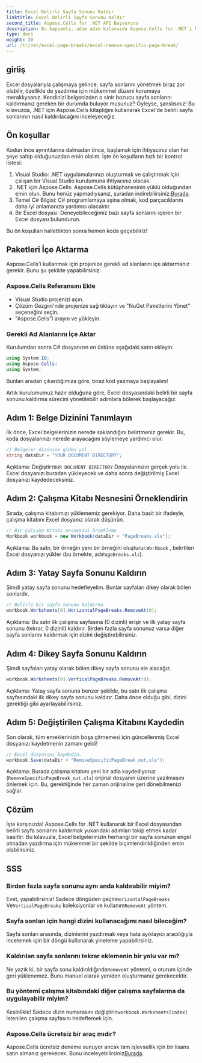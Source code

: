 ```yaml
---
title: Excel Belirli Sayfa Sonunu Kaldır
linktitle: Excel Belirli Sayfa Sonunu Kaldır
second_title: Aspose.Cells for .NET API Başvurusu
description: Bu kapsamlı, adım adım kılavuzda Aspose.Cells for .NET'i kullanarak Excel dosyalarındaki belirli sayfa sonlarını nasıl kolayca kaldıracağınızı öğrenin.
type: docs
weight: 30
url: /tr/net/excel-page-breaks/excel-remove-specific-page-break/
---
```

## giriiş

Excel dosyalarıyla çalışmaya gelince, sayfa sonlarını yönetmek biraz zor olabilir, özellikle de yazdırma için mükemmel düzeni korumaya meraklıysanız. Kendinizi belgenizden o sinir bozucu sayfa sonlarını kaldırmanız gereken bir durumda buluyor musunuz? Öyleyse, şanslısınız! Bu kılavuzda, .NET için Aspose.Cells kitaplığını kullanarak Excel'de belirli sayfa sonlarının nasıl kaldırılacağını inceleyeceğiz. 

## Ön koşullar 

Kodun ince ayrıntılarına dalmadan önce, başlamak için ihtiyacınız olan her şeye sahip olduğunuzdan emin olalım. İşte ön koşulların hızlı bir kontrol listesi:

1. Visual Studio: .NET uygulamalarınızı oluşturmak ve çalıştırmak için çalışan bir Visual Studio kurulumuna ihtiyacınız olacak.
2. .NET için Aspose.Cells: Aspose.Cells kütüphanesinin yüklü olduğundan emin olun. Bunu henüz yapmadıysanız, şuradan indirebilirsiniz:[Burada](https://releases.aspose.com/cells/net/).
3. Temel C# Bilgisi: C# programlamaya aşina olmak, kod parçacıklarını daha iyi anlamanıza yardımcı olacaktır.
4. Bir Excel dosyası: Deneyebileceğimiz bazı sayfa sonlarını içeren bir Excel dosyası bulundurun.

Bu ön koşulları hallettikten sonra hemen koda geçebiliriz!

## Paketleri İçe Aktarma

Aspose.Cells'i kullanmak için projenize gerekli ad alanlarını içe aktarmanız gerekir. Bunu şu şekilde yapabilirsiniz:

### Aspose.Cells Referansını Ekle
- Visual Studio projenizi açın.
- Çözüm Gezgini'nde projenize sağ tıklayın ve "NuGet Paketlerini Yönet" seçeneğini seçin.
- "Aspose.Cells"i arayın ve yükleyin.

### Gerekli Ad Alanlarını İçe Aktar
Kurulumdan sonra C# dosyanızın en üstüne aşağıdaki satırı ekleyin:

```csharp
using System.IO;
using Aspose.Cells;
using System;
```

Bunları aradan çıkardığımıza göre, biraz kod yazmaya başlayalım!

Artık kurulumumuz hazır olduğuna göre, Excel dosyasındaki belirli bir sayfa sonunu kaldırma sürecini yönetilebilir adımlara bölerek başlayacağız.

## Adım 1: Belge Dizinini Tanımlayın

İlk önce, Excel belgelerinizin nerede saklandığını belirtmeniz gerekir. Bu, koda dosyalarınızı nerede arayacağını söylemeye yardımcı olur.

```csharp
// Belgeler dizinine giden yol.
string dataDir = "YOUR DOCUMENT DIRECTORY";
```

 Açıklama: Değiştir`YOUR DOCUMENT DIRECTORY` Dosyalarınızın gerçek yolu ile. Excel dosyanızı buradan yükleyecek ve daha sonra değiştirilmiş Excel dosyanızı kaydedeceksiniz.

## Adım 2: Çalışma Kitabı Nesnesini Örneklendirin

Sırada, çalışma kitabımızı yüklememiz gerekiyor. Daha basit bir ifadeyle, çalışma kitabını Excel dosyanız olarak düşünün.

```csharp
// Bir Çalışma Kitabı nesnesini örnekleme
Workbook workbook = new Workbook(dataDir + "PageBreaks.xls");
```

 Açıklama: Bu satır, bir örneğin yeni bir örneğini oluşturur.`Workbook` , belirtilen Excel dosyanızı yükler (bu örnekte, adı`PageBreaks.xls`). 

## Adım 3: Yatay Sayfa Sonunu Kaldırın

Şimdi yatay sayfa sonunu hedefleyelim. Bunlar sayfaları dikey olarak bölen sonlardır.

```csharp
// Belirli bir sayfa sonunu kaldırma
workbook.Worksheets[0].HorizontalPageBreaks.RemoveAt(0);
```

Açıklama: Bu satır ilk çalışma sayfasına (0 dizinli) erişir ve ilk yatay sayfa sonunu (tekrar, 0 dizinli) kaldırır. Birden fazla sayfa sonunuz varsa diğer sayfa sonlarını kaldırmak için dizini değiştirebilirsiniz. 

## Adım 4: Dikey Sayfa Sonunu Kaldırın

Şimdi sayfaları yatay olarak bölen dikey sayfa sonunu ele alacağız.

```csharp
workbook.Worksheets[0].VerticalPageBreaks.RemoveAt(0);
```

Açıklama: Yatay sayfa sonuna benzer şekilde, bu satır ilk çalışma sayfasındaki ilk dikey sayfa sonunu kaldırır. Daha önce olduğu gibi, dizini gerektiği gibi ayarlayabilirsiniz.

## Adım 5: Değiştirilen Çalışma Kitabını Kaydedin

Son olarak, tüm emeklerinizin boşa gitmemesi için güncellenmiş Excel dosyanızı kaydetmenin zamanı geldi!

```csharp
// Excel dosyasını kaydedin.
workbook.Save(dataDir + "RemoveSpecificPageBreak_out.xls");
```

Açıklama: Burada çalışma kitabını yeni bir adla kaydediyoruz (`RemoveSpecificPageBreak_out.xls`) orijinal dosyanın üzerine yazılmasını önlemek için. Bu, gerektiğinde her zaman orijinaline geri dönebilmenizi sağlar.

## Çözüm

İşte karşınızda! Aspose.Cells for .NET kullanarak bir Excel dosyasından belirli sayfa sonlarını kaldırmak yukarıdaki adımları takip etmek kadar basittir. Bu kılavuzla, Excel belgelerinizin herhangi bir sayfa sonunun engel olmadan yazdırma için mükemmel bir şekilde biçimlendirildiğinden emin olabilirsiniz.

## SSS

### Birden fazla sayfa sonunu aynı anda kaldırabilir miyim?  
Evet, yapabilirsiniz! Sadece döngüden geçin`HorizontalPageBreaks` Ve`VerticalPageBreaks` koleksiyonlar ve kullanım`RemoveAt` yöntem.

### Sayfa sonları için hangi dizini kullanacağımı nasıl bileceğim?  
Sayfa sonları arasında, dizinlerini yazdırmak veya hata ayıklayıcı aracılığıyla incelemek için bir döngü kullanarak yineleme yapabilirsiniz.

### Kaldırılan sayfa sonlarını tekrar eklemenin bir yolu var mı?  
 Ne yazık ki, bir sayfa sonu kaldırıldığında`RemoveAt` yöntemi, o oturum içinde geri yüklenemez. Bunu manuel olarak yeniden oluşturmanız gerekecektir.

### Bu yöntemi çalışma kitabındaki diğer çalışma sayfalarına da uygulayabilir miyim?  
 Kesinlikle! Sadece dizin numarasını değiştirin`workbook.Worksheets[index]` İstenilen çalışma sayfasını hedeflemek için.

### Aspose.Cells ücretsiz bir araç mıdır?  
 Aspose.Cells ücretsiz deneme sunuyor ancak tam işlevsellik için bir lisans satın almanız gerekecek. Bunu inceleyebilirsiniz[Burada](https://purchase.aspose.com/buy).